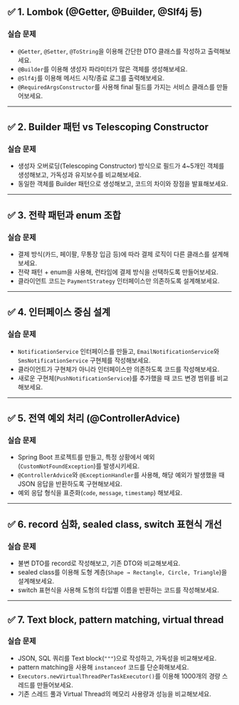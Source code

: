 ## ✅ 1. Lombok (@Getter, @Builder, @Slf4j 등)

### 실습 문제

* `@Getter`, `@Setter`, `@ToString`을 이용해 간단한 DTO 클래스를 작성하고 출력해보세요.
* `@Builder`를 이용해 생성자 파라미터가 많은 객체를 생성해보세요.
* `@Slf4j`를 이용해 메서드 시작/종료 로그를 출력해보세요.
* `@RequiredArgsConstructor`를 사용해 final 필드를 가지는 서비스 클래스를 만들어보세요.

---

## ✅ 2. Builder 패턴 vs Telescoping Constructor

### 실습 문제

* 생성자 오버로딩(Telescoping Constructor) 방식으로 필드가 4\~5개인 객체를 생성해보고, 가독성과 유지보수를 비교해보세요.
* 동일한 객체를 Builder 패턴으로 생성해보고, 코드의 차이와 장점을 발표해보세요.

---

## ✅ 3. 전략 패턴과 enum 조합

### 실습 문제

* 결제 방식(카드, 페이팔, 무통장 입금 등)에 따라 결제 로직이 다른 클래스를 설계해보세요.
* 전략 패턴 + enum을 사용해, 런타임에 결제 방식을 선택하도록 만들어보세요.
* 클라이언트 코드는 `PaymentStrategy` 인터페이스만 의존하도록 설계해보세요.

---

## ✅ 4. 인터페이스 중심 설계

### 실습 문제

* `NotificationService` 인터페이스를 만들고, `EmailNotificationService`와 `SmsNotificationService` 구현체를 작성해보세요.
* 클라이언트가 구현체가 아니라 인터페이스만 의존하도록 코드를 작성해보세요.
* 새로운 구현체(`PushNotificationService`)를 추가했을 때 코드 변경 범위를 비교해보세요.

---

## ✅ 5. 전역 예외 처리 (@ControllerAdvice)

### 실습 문제

* Spring Boot 프로젝트를 만들고, 특정 상황에서 예외(`CustomNotFoundException`)를 발생시키세요.
* `@ControllerAdvice`와 `@ExceptionHandler`를 사용해, 해당 예외가 발생했을 때 JSON 응답을 반환하도록 구현해보세요.
* 예외 응답 형식을 표준화(`code`, `message`, `timestamp`) 해보세요.

---

## ✅ 6. record 심화, sealed class, switch 표현식 개선

### 실습 문제

* 불변 DTO를 record로 작성해보고, 기존 DTO와 비교해보세요.
* sealed class를 이용해 도형 계층(`Shape → Rectangle, Circle, Triangle`)을 설계해보세요.
* switch 표현식을 사용해 도형의 타입별 이름을 반환하는 코드를 작성해보세요.

---

## ✅ 7. Text block, pattern matching, virtual thread

### 실습 문제

* JSON, SQL 쿼리를 Text block(`"""`)으로 작성하고, 가독성을 비교해보세요.
* pattern matching을 사용해 `instanceof` 코드를 단순화해보세요.
* `Executors.newVirtualThreadPerTaskExecutor()`를 이용해 1000개의 경량 스레드를 만들어보세요.
* 기존 스레드 풀과 Virtual Thread의 메모리 사용량과 성능을 비교해보세요.